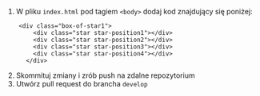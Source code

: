1. W pliku `index.html` pod tagiem `<body>` dodaj kod znajdujący się poniżej:
```
    <div class="box-of-star1">
        <div class="star star-position1"></div>
        <div class="star star-position2"></div>
        <div class="star star-position3"></div>
        <div class="star star-position4"></div>
      </div>
```

2. Skommituj zmiany i zrób push na zdalne repozytorium
3. Utwórz pull request do brancha `develop`
